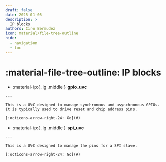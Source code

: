 ```yaml
---
draft: false
date: 2025-01-05
description: >
  IP blocks
authors: Ciro Bermudez
icon: material/file-tree-outline
hide: 
  - navigation
  - toc
---
```


# :material-file-tree-outline: IP blocks

<div class="grid cards" markdown>

-    :material-ip:{ .lg .middle } __gpio_uvc__

    ---

    This is a UVC designed to manage synchronous and asynchronous GPIOs. It is typically used to drive reset and chip address pins.

    [:octicons-arrow-right-24: Go](#)


-    :material-ip:{ .lg .middle } __spi_uvc__

    ---

    This is a UVC designed to manage the pins for a SPI slave.

    [:octicons-arrow-right-24: Go](#)

</div>
